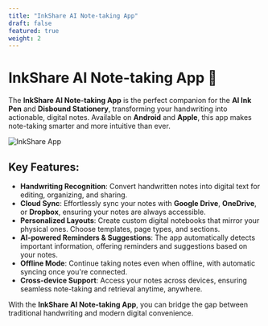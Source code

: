 ```yaml
---
title: "InkShare AI Note-taking App"
draft: false
featured: true
weight: 2
---
```


# InkShare AI Note-taking App 📱

The **InkShare AI Note-taking App** is the perfect companion for the **AI Ink Pen** and **Disbound Stationery**, transforming your handwriting into actionable, digital notes. Available on **Android** and **Apple**, this app makes note-taking smarter and more intuitive than ever.

<!--more-->

![InkShare App](/images/illustrations/pixeltrue-idea-1.svg)

## Key Features:

- **Handwriting Recognition**: Convert handwritten notes into digital text for editing, organizing, and sharing.
- **Cloud Sync**: Effortlessly sync your notes with **Google Drive**, **OneDrive**, or **Dropbox**, ensuring your notes are always accessible.
- **Personalized Layouts**: Create custom digital notebooks that mirror your physical ones. Choose templates, page types, and sections.
- **AI-powered Reminders & Suggestions**: The app automatically detects important information, offering reminders and suggestions based on your notes.
- **Offline Mode**: Continue taking notes even when offline, with automatic syncing once you're connected.
- **Cross-device Support**: Access your notes across devices, ensuring seamless note-taking and retrieval anytime, anywhere.

With the **InkShare AI Note-taking App**, you can bridge the gap between traditional handwriting and modern digital convenience.
